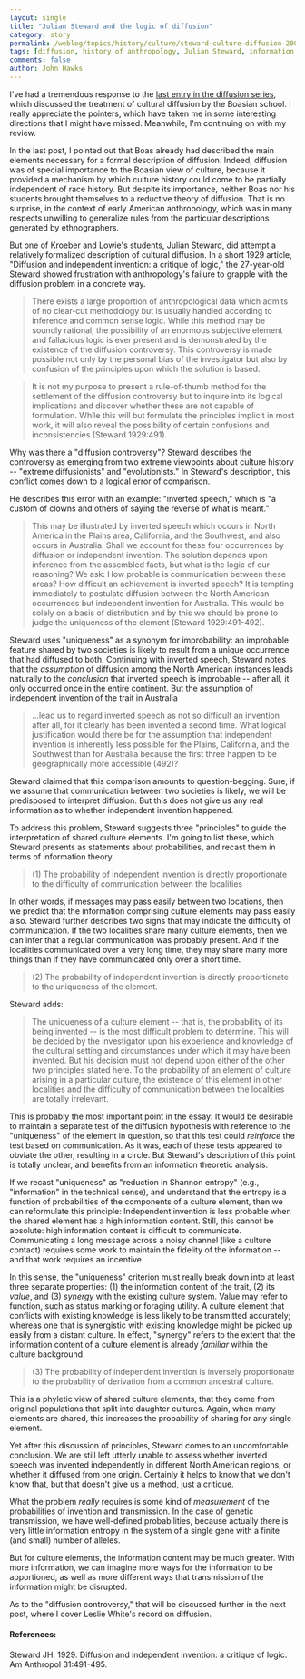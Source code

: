 ```yaml
---
layout: single 
title: "Julian Steward and the logic of diffusion" 
category: story
permalink: /weblog/topics/history/culture/steward-culture-diffusion-2008.html
tags: [diffusion, history of anthropology, Julian Steward, information theory] 
comments: false 
author: John Hawks 
---
```


I've had a tremendous response to the <a href="http://johnhawks.net/weblog/topics/history/culture/lowie-cultural-diffusion-1917-2008.html">last entry in the diffusion series</a>, which discussed the treatment of cultural diffusion by the Boasian school. I really appreciate the pointers, which have taken me in some interesting directions that I might have missed. Meanwhile, I'm continuing on with my review. 

In the last post, I pointed out that Boas already had described the main elements necessary for a formal description of diffusion. Indeed, diffusion was of special importance to the Boasian view of culture, because it provided a mechanism by which culture history could come to be partially independent of race history. But despite its importance, neither Boas nor his students brought themselves to a reductive theory of diffusion. That is no surprise, in the context of early American anthropology, which was in many respects unwilling to generalize rules from the particular descriptions generated by ethnographers. 

But one of Kroeber and Lowie's students, Julian Steward, did attempt a relatively formalized description of cultural diffusion. In a short 1929 article, "Diffusion and independent invention: a critique of logic," the 27-year-old Steward showed frustration with anthropology's failure to grapple with the diffusion problem in a concrete way.

<blockquote>There exists a large proportion of anthropological data which admits of no clear-cut methodology but is usually handled according to inference and common sense logic. While this method may be soundly rational, the possibility of an enormous subjective element and fallacious logic is ever present and is demonstrated by the existence of the diffusion controversy. This controversy is made possible not only by the personal bias of the investigator but also by  confusion of the principles upon which the solution is based. </blockquote>

<blockquote>It is not my purpose to present a rule-of-thumb method for the settlement of the diffusion controversy but to inquire into its logical implications and discover whether these are not capable of formulation. While this will but formulate the principles implicit in most work, it will also reveal the possibility of certain confusions and inconsistencies (Steward 1929:491).</blockquote>

Why was there a "diffusion controversy"? Steward describes the controversy as emerging from two extreme viewpoints about culture history -- "extreme diffusionists" and "evolutionists." In Steward's description, this conflict comes down to a logical error of comparison. 


He describes this error with an example: "inverted speech," which is "a custom of clowns and others of saying the reverse of what is meant." 


<blockquote>This may be illustrated by inverted speech which occurs in North America in the Plains area, California, and the Southwest, and also occurs in Australia. Shall we account for these four occurrences by diffusion or independent invention. The solution depends upon inference from the assembled facts, but what is the logic of our reasoning? We ask: How probable is communication between these areas? How difficult an achievement is inverted speech? It is tempting immediately to postulate diffusion between the North American occurrences but independent invention for Australia. This would be solely on a basis of distribution and by this we should be prone to judge the uniqueness of the element (Steward 1929:491-492). </blockquote>

Steward uses "uniqueness" as a synonym for improbability: an improbable feature shared by two societies is likely to result from a unique occurrence that had diffused to both. Continuing with inverted speech, Steward notes that the <i>assumption</i> of diffusion among the North American instances leads naturally to the <i>conclusion</i> that inverted speech is improbable -- after all, it only occurred once in the entire continent. But the assumption of independent invention of the trait in Australia 

<blockquote>...lead us to regard inverted speech as not so difficult an invention after all, for it clearly has been invented a second time. What logical justification would there be for the assumption that independent invention is inherently less possible for the Plains, California, and the Southwest than for Australia because the first three happen to be geographically more accessible (492)? </blockquote>

Steward claimed that this comparison amounts to question-begging. Sure, if we assume that communication between two societies is likely, we will be predisposed to interpret diffusion. But this does not give us any real information as to whether independent invention happened. 

To address this problem, Steward suggests three "principles" to guide the interpretation of shared culture elements. I'm going to list these, which Steward presents as statements about probabilities, and recast them in terms of information theory. 

<blockquote>(1) The probability of independent invention is directly proportionate to the difficulty of communication between the localities</blockquote>

In other words, if messages may pass easily between two locations, then we predict that the information comprising culture elements may pass easily also. Steward further describes two signs that may indicate the difficulty of communication. If the two localities share many culture elements, then we can infer that a regular communication was probably present. And if the localities communicated over a very long time, they may share many more things than if they have communicated only over a short time. 

<blockquote>(2) The probability of independent invention is directly proportionate to the uniqueness of the element.</blockquote>

Steward adds: 

<blockquote>The uniqueness of a culture element -- that is, the probability of its being invented -- is the most difficult problem to determine. This will be decided by the investigator upon his experience and knowledge of the cultural setting and circumstances under which it may have been invented. But his decision must not depend upon either of the other two principles stated here. To the probability of an element of culture arising in a particular culture, the existence of this element in other localities and the difficulty of communication between the localities are totally irrelevant. </blockquote>

This is probably the most important point in the essay: It would be desirable to maintain a separate test of the diffusion hypothesis with reference to the "uniqueness" of the element in question, so that this test could <i>reinforce</i> the test based on communication. As it was, each of these tests appeared to obviate the other, resulting in a circle. But Steward's description of this point is totally unclear, and benefits from an information theoretic analysis. 

If we recast "uniqueness" as "reduction in Shannon entropy" (e.g., "information" in the technical sense), and understand that the entropy is a function of probabilities of the components of a culture element, then we can reformulate this principle: Independent invention is less probable when the shared element  has a high information content. Still, this cannot be absolute: high information content is difficult to communicate. Communicating a long message across a noisy channel (like a culture contact) requires some work to maintain the fidelity of the information -- and that work requires an incentive. 

In this sense, the "uniqueness" criterion must really break down into at least three separate properties: (1) the information content of the trait, (2) its <i>value</i>, and (3) <i>synergy</i> with the existing culture system. Value may refer to function, such as status marking or foraging utility. A culture element that conflicts with existing knowledge is less likely to be transmitted accurately; whereas one that is synergistic with existing knowledge might be picked up easily from a distant culture. In effect, "synergy" refers to the extent that the information content of a culture element is already <i>familiar</i> within the culture background. 

<blockquote>(3) The probability of independent invention is inversely proportionate to the probability of derivation from a common ancestral culture.</blockquote>

This is a phyletic view of shared culture elements, that they come from original populations that split into daughter cultures. Again, when many elements are shared, this increases the probability of sharing for any single element. 

Yet after this discussion of principles, Steward comes to an uncomfortable conclusion. We are still left utterly unable to assess whether inverted speech was invented independently in different North American regions, or whether it diffused from one origin. Certainly it helps to know that we don't know that, but that doesn't give us a method, just a critique.

What the problem <i>really</i> requires is some kind of <i>measurement</i> of the probabilities of invention and transmission. In the case of genetic transmission, we have well-defined probabilities, because actually there is very little information entropy in the system of a single gene with a finite (and small) number of alleles. 

But for culture elements, the information content may be much greater. With more information, we can imagine more ways for the information to be apportioned, as well as more different ways that transmission of the information might be disrupted. 

As to the "diffusion controversy," that will be discussed further in the next post, where I cover Leslie White's record on diffusion. 

<h4>References:</h4>

<p class="cite">Steward JH. 1929. Diffusion and independent invention: a critique of logic. Am Anthropol 31:491-495. </p>



